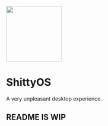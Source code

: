 <img src="https://external-content.duckduckgo.com/iu/?u=http%3A%2F%2Femojiisland.com%2Fcdn%2Fshop%2Fproducts%2FPoop_Emoji_2_grande.png%3Fv%3D1571606092&f=1&nofb=1&ipt=baf1a69b926b70e232541aefa4a6e836ea1db347d17a7198ef25fd854771259c" style="width: 150" />

# ShittyOS
A very unpleasant desktop experience.

## README IS WIP